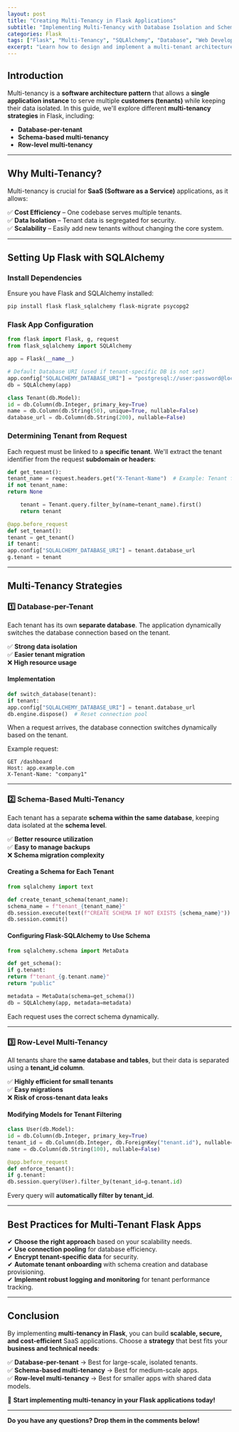 ```yaml
---
layout: post
title: "Creating Multi-Tenancy in Flask Applications"
subtitle: "Implementing Multi-Tenancy with Database Isolation and Schema Separation in Flask"
categories: Flask
tags: ["Flask", "Multi-Tenancy", "SQLAlchemy", "Database", "Web Development"]
excerpt: "Learn how to design and implement a multi-tenant architecture in Flask using database isolation and schema-based approaches."
---
```


## Introduction

Multi-tenancy is a **software architecture pattern** that allows a **single application instance** to serve multiple **customers (tenants)** while keeping their data isolated. In this guide, we'll explore different **multi-tenancy strategies** in Flask, including:

- **Database-per-tenant**
- **Schema-based multi-tenancy**
- **Row-level multi-tenancy**

---

## **Why Multi-Tenancy?**

Multi-tenancy is crucial for **SaaS (Software as a Service)** applications, as it allows:

✅ **Cost Efficiency** – One codebase serves multiple tenants.  
✅ **Data Isolation** – Tenant data is segregated for security.  
✅ **Scalability** – Easily add new tenants without changing the core system.

---

## **Setting Up Flask with SQLAlchemy**

### **Install Dependencies**

Ensure you have Flask and SQLAlchemy installed:

```sh
pip install flask flask_sqlalchemy flask-migrate psycopg2
```

### **Flask App Configuration**

```python
from flask import Flask, g, request
from flask_sqlalchemy import SQLAlchemy

app = Flask(__name__)

# Default Database URI (used if tenant-specific DB is not set)
app.config["SQLALCHEMY_DATABASE_URI"] = "postgresql://user:password@localhost/default_db"
db = SQLAlchemy(app)

class Tenant(db.Model):
id = db.Column(db.Integer, primary_key=True)
name = db.Column(db.String(50), unique=True, nullable=False)
database_url = db.Column(db.String(200), nullable=False)
```

### **Determining Tenant from Request**

Each request must be linked to a **specific tenant**. We'll extract the tenant identifier from the request **subdomain or headers**:

```python
def get_tenant():
tenant_name = request.headers.get("X-Tenant-Name")  # Example: Tenant from request header
if not tenant_name:
return None

    tenant = Tenant.query.filter_by(name=tenant_name).first()
    return tenant

@app.before_request
def set_tenant():
tenant = get_tenant()
if tenant:
app.config["SQLALCHEMY_DATABASE_URI"] = tenant.database_url
g.tenant = tenant
```

---

## **Multi-Tenancy Strategies**

### **1️⃣ Database-per-Tenant**

Each tenant has its own **separate database**. The application dynamically switches the database connection based on the tenant.

✅ **Strong data isolation**  
✅ **Easier tenant migration**  
❌ **High resource usage**

#### **Implementation**

```python
def switch_database(tenant):
if tenant:
app.config["SQLALCHEMY_DATABASE_URI"] = tenant.database_url
db.engine.dispose()  # Reset connection pool
```

When a request arrives, the database connection switches dynamically based on the tenant.

Example request:

```http
GET /dashboard
Host: app.example.com
X-Tenant-Name: "company1"
```

---

### **2️⃣ Schema-Based Multi-Tenancy**

Each tenant has a separate **schema within the same database**, keeping data isolated at the **schema level**.

✅ **Better resource utilization**  
✅ **Easy to manage backups**  
❌ **Schema migration complexity**

#### **Creating a Schema for Each Tenant**

```python
from sqlalchemy import text

def create_tenant_schema(tenant_name):
schema_name = f"tenant_{tenant_name}"
db.session.execute(text(f"CREATE SCHEMA IF NOT EXISTS {schema_name}"))
db.session.commit()
```

#### **Configuring Flask-SQLAlchemy to Use Schema**

```python
from sqlalchemy.schema import MetaData

def get_schema():
if g.tenant:
return f"tenant_{g.tenant.name}"
return "public"

metadata = MetaData(schema=get_schema())
db = SQLAlchemy(app, metadata=metadata)
```

Each request uses the correct schema dynamically.

---

### **3️⃣ Row-Level Multi-Tenancy**

All tenants share the **same database and tables**, but their data is separated using a **tenant_id column**.

✅ **Highly efficient for small tenants**  
✅ **Easy migrations**  
❌ **Risk of cross-tenant data leaks**

#### **Modifying Models for Tenant Filtering**

```python
class User(db.Model):
id = db.Column(db.Integer, primary_key=True)
tenant_id = db.Column(db.Integer, db.ForeignKey("tenant.id"), nullable=False)
name = db.Column(db.String(100), nullable=False)

@app.before_request
def enforce_tenant():
if g.tenant:
db.session.query(User).filter_by(tenant_id=g.tenant.id)
```

Every query will **automatically filter by tenant_id**.

---

## **Best Practices for Multi-Tenant Flask Apps**

✔ **Choose the right approach** based on your scalability needs.  
✔ **Use connection pooling** for database efficiency.  
✔ **Encrypt tenant-specific data** for security.  
✔ **Automate tenant onboarding** with schema creation and database provisioning.  
✔ **Implement robust logging and monitoring** for tenant performance tracking.

---

## **Conclusion**

By implementing **multi-tenancy in Flask**, you can build **scalable, secure, and cost-efficient** SaaS applications. Choose a **strategy** that best fits your **business and technical needs**:

✅ **Database-per-tenant** → Best for large-scale, isolated tenants.  
✅ **Schema-based multi-tenancy** → Best for medium-scale apps.  
✅ **Row-level multi-tenancy** → Best for smaller apps with shared data models.

🚀 **Start implementing multi-tenancy in your Flask applications today!**

---

**Do you have any questions? Drop them in the comments below!**  
